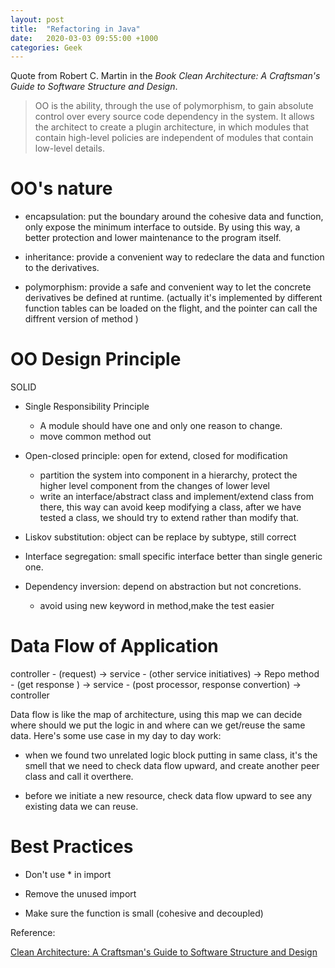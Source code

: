 ```yaml
---
layout: post
title:  "Refactoring in Java"
date:   2020-03-03 09:55:00 +1000
categories: Geek
---
```


Quote from Robert C. Martin in the *Book Clean Architecture: A Craftsman's Guide to Software Structure and Design*.

> OO is the ability, through the use of polymorphism, to gain absolute control over every source code dependency in the system. It allows the architect to create a plugin architecture, in which modules that contain high-level policies are independent of modules that contain low-level details.

OO's nature
=================
- encapsulation: put the boundary around the cohesive data and function, only expose the minimum interface to outside. By using this way, a better protection and lower maintenance to the program itself.

- inheritance: provide a convenient way to redeclare the data and function to the derivatives.

- polymorphism: provide a safe and convenient way to let the concrete derivatives be defined at runtime. (actually it's implemented by different function tables can be loaded on the flight, and the pointer can call the diffrent version of method ) 

OO Design Principle
=======================

SOLID 

- Single Responsibility Principle
    - A module should have one and only one reason to change.
    - move common method out

- Open-closed principle: open for extend, closed for modification
    - partition the system into component in a hierarchy, protect the higher level component from the changes of lower level 
    - write an interface/abstract class and implement/extend class from there, this way can avoid keep modifying a class, after we have tested a class, we should try to extend rather than modify that.

- Liskov substitution: object can be replace by subtype, still correct

- Interface segregation: small specific interface better than single generic one.

- Dependency inversion: depend on abstraction but not concretions.
    - avoid using new keyword in method,make the test easier
    
Data Flow of Application
========================
controller - (request) -> service - (other service initiatives) -> Repo method - (get response ) -> service - (post processor, response convertion) -> controller

Data flow is like the map of architecture, using this map we can decide where should we put the logic in and where can we get/reuse the same data. Here's some use case in my day to day work:

- when we found two unrelated logic block putting in same class, it's the smell that we need to check data flow upward, and create another peer class and call it overthere. 

- before we initiate a new resource, check data flow upward to see any existing data we can reuse.

Best Practices
=================
- Don't use * in import

- Remove the unused import
 
- Make sure the function is small (cohesive and decoupled)

Reference:

[Clean Architecture: A Craftsman's Guide to Software Structure and Design](https://www.amazon.com.au/Clean-Architecture-Craftsmans-Software-Structure/dp/0134494164/ref=sr_1_1?dchild=1&keywords=Clean+Architecture%3A+A+Craftsman%27s+Guide+to+Software+Structure+and+Design&qid=1591422658&sr=8-1)





